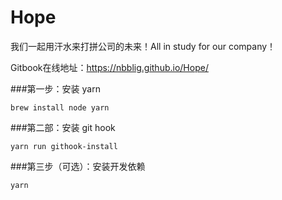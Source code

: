 # Hope

我们一起用汗水来打拼公司的未来！All in study for our company！

Gitbook在线地址：https://nbblig.github.io/Hope/

###第一步：安装 yarn
```shell script
brew install node yarn
```
###第二部：安装 git hook
```shell script
yarn run githook-install
```
###第三步（可选）：安装开发依赖
```shell script
yarn
```